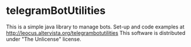# telegramBotUtilities
This is a simple java library to manage bots.
Set-up and code examples at http://leocus.altervista.org/telegrambotutilities
This software is distributed under "The Unlicense" license.
